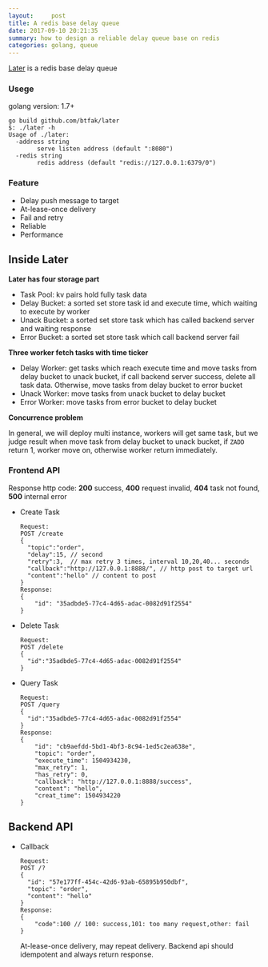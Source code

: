 ```yaml
---
layout:     post
title: A redis base delay queue
date: 2017-09-10 20:21:35
summary: how to design a reliable delay queue base on redis
categories: golang, queue
---
```


[Later](http://github.com/btfak/later) is a redis base delay queue

### Usege
golang version: 1.7+
```
go build github.com/btfak/later
$: ./later -h
Usage of ./later:
  -address string
    	serve listen address (default ":8080")
  -redis string
    	redis address (default "redis://127.0.0.1:6379/0")
```

### Feature

- Delay push message to target
- At-lease-once delivery
- Fail and retry
- Reliable
- Performance


## Inside Later

**Later has  four storage part**

* Task Pool: kv pairs hold fully task data
* Delay Bucket: a sorted set store task id and execute time, which waiting to execute by worker
* Unack Bucket: a sorted set store task which has called backend server and waiting response
* Error Bucket: a sorted set store task which call backend server fail

**Three worker fetch tasks with time ticker**

* Delay Worker: get tasks which reach execute time and move tasks from delay bucket to unack bucket, if call backend server success, delete all task data. Otherwise, move tasks from delay bucket to error bucket
* Unack Worker: move tasks from unack bucket to delay bucket
* Error Worker: move tasks from error bucket to delay bucket

**Concurrence problem**

In general, we will deploy multi instance, workers will get same task, but we judge result when move task from delay bucket to unack bucket, if `ZADD` return 1, worker move on, otherwise worker return immediately.

### Frontend API

Response http code: **200** success, **400** request invalid, **404** task not found, **500** internal error

- Create Task

  ```
  Request:
  POST /create
  {
  	"topic":"order",
  	"delay":15, // second
  	"retry":3,  // max retry 3 times, interval 10,20,40... seconds
  	"callback":"http://127.0.0.1:8888/", // http post to target url
  	"content":"hello" // content to post
  }
  Response:
  {
      "id": "35adbde5-77c4-4d65-adac-0082d91f2554"
  }
  ```

- Delete Task

  ```
  Request:
  POST /delete
  {
  	"id":"35adbde5-77c4-4d65-adac-0082d91f2554"
  }
  ```

- Query Task

  ```
  Request:
  POST /query
  {
  	"id":"35adbde5-77c4-4d65-adac-0082d91f2554"
  }
  Response:
  {
      "id": "cb9aefdd-5bd1-4bf3-8c94-1ed5c2ea638e",
      "topic": "order",
      "execute_time": 1504934230,
      "max_retry": 1,
      "has_retry": 0,
      "callback": "http://127.0.0.1:8888/success",
      "content": "hello",
      "creat_time": 1504934220
  }
  ```

## Backend API

- Callback

  ```
  Request:
  POST /?
  {
    "id": "57e177ff-454c-42d6-93ab-65895b950dbf",
    "topic": "order",
    "content": "hello"
  }
  Response:
  {
      "code":100 // 100: success,101: too many request,other: fail
  }
  ```

  At-lease-once delivery, may repeat delivery.  Backend api should idempotent and always return response.